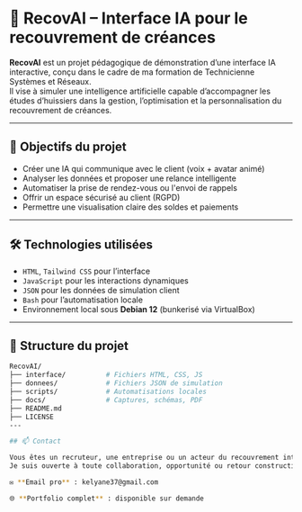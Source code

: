 # 💼 RecovAI – Interface IA pour le recouvrement de créances

**RecovAI** est un projet pédagogique de démonstration d’une interface IA interactive, conçu dans le cadre de ma formation de Technicienne Systèmes et Réseaux.  
Il vise à simuler une intelligence artificielle capable d’accompagner les études d’huissiers dans la gestion, l’optimisation et la personnalisation du recouvrement de créances.

---

## 🎯 Objectifs du projet
- Créer une IA qui communique avec le client (voix + avatar animé)
- Analyser les données et proposer une relance intelligente
- Automatiser la prise de rendez-vous ou l'envoi de rappels
- Offrir un espace sécurisé au client (RGPD)
- Permettre une visualisation claire des soldes et paiements

---

## 🛠️ Technologies utilisées
- `HTML`, `Tailwind CSS` pour l’interface
- `JavaScript` pour les interactions dynamiques
- `JSON` pour les données de simulation client
- `Bash` pour l’automatisation locale
- Environnement local sous **Debian 12** (bunkerisé via VirtualBox)

---

## 📁 Structure du projet
```bash
RecovAI/
├── interface/          # Fichiers HTML, CSS, JS
├── donnees/            # Fichiers JSON de simulation
├── scripts/            # Automatisations locales
├── docs/               # Captures, schémas, PDF
├── README.md
├── LICENSE
---

## 📫 Contact

Vous êtes un recruteur, une entreprise ou un acteur du recouvrement intéressé par ce projet ?  
Je suis ouverte à toute collaboration, opportunité ou retour constructif.

✉️ **Email pro** : kelyane37@gmail.com  

🌐 **Portfolio complet** : disponible sur demande
